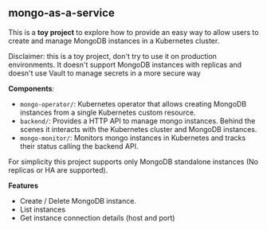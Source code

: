 mongo-as-a-service
---

This is a **toy project** to explore how to provide an easy way to allow users to create and manage
MongoDB instances in a Kubernetes cluster.

Disclaimer: this is a toy project, don't try to use it on production environments. It doesn't 
support MongoDB instances with replicas and doesn't use Vault to manage secrets in a more secure
way

**Components**:

* `mongo-operator/`: Kubernetes operator that allows creating MongoDB instances from a single
Kubernetes custom resource.
* `backend/`: Provides a HTTP API to manage mongo instances. Behind the scenes it interacts
with the Kubernetes cluster and MongoDB instances.
* `mongo-monitor/`: Monitors mongo instances in Kubernetes and tracks their status calling the
backend API.

For simplicity this project supports only MongoDB standalone instances (No replicas or HA are
supported).

**Features**

* Create / Delete MongoDB instance.
* List instances
* Get instance connection details (host and port)
